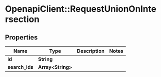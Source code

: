 # OpenapiClient::RequestUnionOnIntersection

## Properties
Name | Type | Description | Notes
------------ | ------------- | ------------- | -------------
**id** | **String** |  | 
**search_ids** | **Array&lt;String&gt;** |  | 


